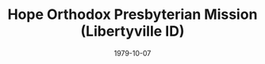 ---
date: &id001 1979-10-07
end_date: null
location:
  address: null
  city: Libertyville
  state: ID
minister:
- end: 1980-01-01
  name: Karl Dortzbach
  start: 1979-10-07
  type: Pastor
- end: 1984-01-01
  name: Robert Evans
  start: 1980-01-01
  type: Pastor
- end: 1991-01-01
  name: Dennis Disselkoen
  start: 1985-01-01
  type: Pastor
ministers:
- Karl Dortzbach
- Robert Evans
- Dennis Disselkoen
name: Hope Orthodox Presbyterian Mission
names:
- end: 1994-09-16
  name: Hope Orthodox Presbyterian Mission
  start: 1979-10-07
origination_date: *id001
raw_data: "ID Libertyville\nHope Orthodox Presbyterian Mission  (October 7, 1979\u2013\
  September 16, 1994)\nPastors: Karl Dortzbach, 1979\u201380\nRobert Evans, 1980\u2013\
  84\nDennis Disselkoen, 1985\u201391"
states:
- ID
status:
  active: false
  end_date: 1994-09-16
  reason: null
  received_from: null
  withdrawal_to: null
title: Hope Orthodox Presbyterian Mission (Libertyville ID)
year_established:
- 1979

---